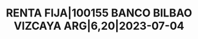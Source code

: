 ---
layout: asset
title: RENTA FIJA|100155 BANCO BILBAO VIZCAYA ARG|6,20|2023-07-04
isin: ES0213211131
---